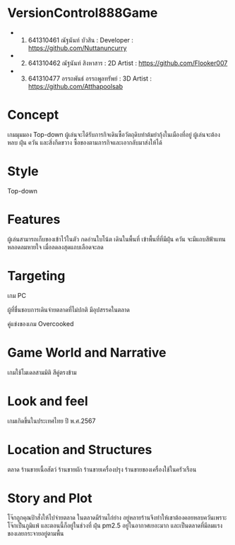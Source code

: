 # VersionControl888Game
- 1. 641310461 ณัฐนันท์ บัวสิน : Developer : https://github.com/Nuttanuncurry
- 2. 641310462 ณัฐนันท์ สิงหาสาร : 2D Artist : https://github.com/Flooker007 
- 3. 641310477 อรรถพันธ์ อรรถพูลทรัพย์ : 3D Artist : https://github.com/Atthapoolsab

# Concept
เกมมุมมอง Top-down ผู้เล่นจะได้รับภารกิจเดินซื้อวัตถุดิบทำต้มยำกุ้งในเมืองที่อยู่ ผู้เล่นจะต้องหลบ ฝุ่น ควัน และสิ่งกีดขวาง ซื้อของตามภารกิจและเอากลับมาส่งให้ได้

# Style
Top-down

# Features

ผู้เล่นสามารถเก็บของเข้าไว้ในตัว กดอ่านใบโน้ต เดินในพื้นที่ เข้าพื้นที่ที่มีฝุ่น ควัน จะมีแถบสีฟ้าแทน หลอดลมหายใจ เมื่อลดลงสุดแถบเลือดจะลด

# Targeting

เกม PC

ผู้ที่ชื่นชอบการเดินจ่ายตลาดที่ไม่ปกติ มีอุปสรรคในตลาด

คู่แข่งของเกม Overcooked

# Game World and Narrative

เกมใช้โมเดลสามมิติ สีคู่ตรงข้าม

# Look and feel

เกมเกิดขึ้นในประเทศไทย ปี พ.ศ.2567

# Location and Structures

ตลาด ร้านขายเนื้อสัตว์ ร้านขายผัก ร้านขายเครื่องปรุง ร้านขายของเครื่องใช้ในครัวเรือน

# Story and Plot

โจ๊กถูกคุณป้าสั่งให้ไปจ่ายตลาด ในตลาดมีร้านไก่ย่าง อยู่หลายร้านจึงทำให้เขาต้องคอยหลบควันเพราะโจ๊กเป็นภูมิแพ้ และตอนนี้ก็อยู่ในช่วงที่ ฝุ่น pm2.5 อยู่ในอากาศเยอะมาก และเป็นตลาดที่มีลมแรงของเลยกระจายอยู่ตามพื้น
